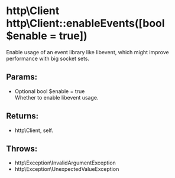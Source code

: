 # http\Client http\Client::enableEvents([bool $enable = true])

Enable usage of an event library like libevent, which might improve performance with big socket sets.

## Params:

* Optional bool $enable = true  
  Whether to enable libevent usage.

## Returns:

* http\Client, self.

## Throws:

* http\Exception\InvalidArgumentException
* http\Exception\UnexpectedValueException

